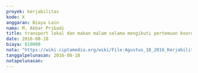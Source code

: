 ```yaml
---
proyek: kerjabilitas
kode: X
anggaran: Biaya Lain
nama: M. Akbar Pribadi
title: transport lokal dan makan malam selama mengikuti pertemuan koordinasi dan pelatihan di Jogja 14 - 20 Agustus 2016
date: 2016-08-18
biaya: 810000
nota: "https://wiki.ciptamedia.org/wiki/File:Agustus_18_2016_Kerjabilitas_X_Transport%26Konsumsi_Orientasi_Staf_Penjangkauan_Akbar.jpg"
tanggalpelunasan: 2016-08-18
notapelunasan:
---
```

